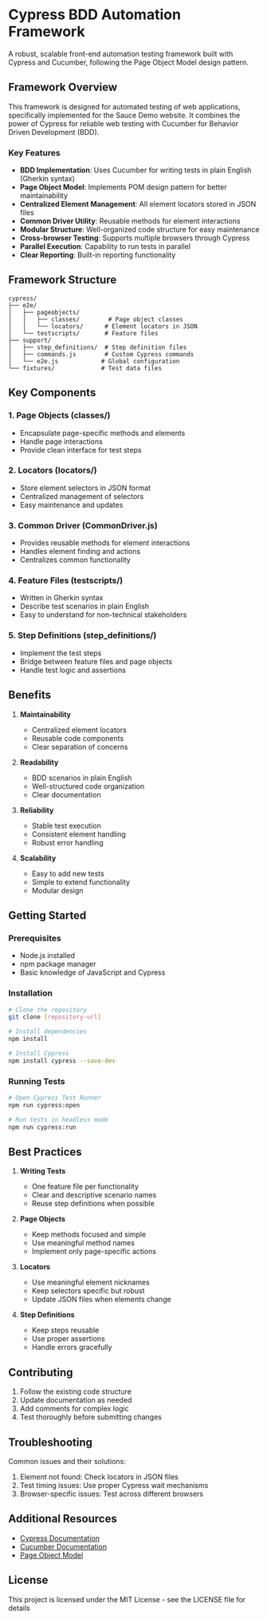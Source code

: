 # Cypress BDD Automation Framework

A robust, scalable front-end automation testing framework built with Cypress and Cucumber, following the Page Object Model design pattern.

## Framework Overview

This framework is designed for automated testing of web applications, specifically implemented for the Sauce Demo website. It combines the power of Cypress for reliable web testing with Cucumber for Behavior Driven Development (BDD).

### Key Features

- **BDD Implementation**: Uses Cucumber for writing tests in plain English (Gherkin syntax)
- **Page Object Model**: Implements POM design pattern for better maintainability
- **Centralized Element Management**: All element locators stored in JSON files
- **Common Driver Utility**: Reusable methods for element interactions
- **Modular Structure**: Well-organized code structure for easy maintenance
- **Cross-browser Testing**: Supports multiple browsers through Cypress
- **Parallel Execution**: Capability to run tests in parallel
- **Clear Reporting**: Built-in reporting functionality

## Framework Structure

```plaintext
cypress/
├── e2e/
│   ├── pageobjects/
│   │   ├── classes/        # Page object classes
│   │   └── locators/      # Element locators in JSON
│   └── testscripts/       # Feature files
├── support/
│   ├── step_definitions/  # Step definition files
│   ├── commands.js        # Custom Cypress commands
│   └── e2e.js            # Global configuration
└── fixtures/             # Test data files
```

## Key Components

### 1. Page Objects (classes/)

- Encapsulate page-specific methods and elements
- Handle page interactions
- Provide clean interface for test steps

### 2. Locators (locators/)

- Store element selectors in JSON format
- Centralized management of selectors
- Easy maintenance and updates

### 3. Common Driver (CommonDriver.js)

- Provides reusable methods for element interactions
- Handles element finding and actions
- Centralizes common functionality

### 4. Feature Files (testscripts/)

- Written in Gherkin syntax
- Describe test scenarios in plain English
- Easy to understand for non-technical stakeholders

### 5. Step Definitions (step_definitions/)

- Implement the test steps
- Bridge between feature files and page objects
- Handle test logic and assertions

## Benefits

1. **Maintainability**

   - Centralized element locators
   - Reusable code components
   - Clear separation of concerns

2. **Readability**

   - BDD scenarios in plain English
   - Well-structured code organization
   - Clear documentation

3. **Reliability**

   - Stable test execution
   - Consistent element handling
   - Robust error handling

4. **Scalability**
   - Easy to add new tests
   - Simple to extend functionality
   - Modular design

## Getting Started

### Prerequisites

- Node.js installed
- npm package manager
- Basic knowledge of JavaScript and Cypress

### Installation

```bash
# Clone the repository
git clone [repository-url]

# Install dependencies
npm install

# Install Cypress
npm install cypress --save-dev
```

### Running Tests

```bash
# Open Cypress Test Runner
npm run cypress:open

# Run tests in headless mode
npm run cypress:run
```

## Best Practices

1. **Writing Tests**

   - One feature file per functionality
   - Clear and descriptive scenario names
   - Reuse step definitions when possible

2. **Page Objects**

   - Keep methods focused and simple
   - Use meaningful method names
   - Implement only page-specific actions

3. **Locators**

   - Use meaningful element nicknames
   - Keep selectors specific but robust
   - Update JSON files when elements change

4. **Step Definitions**
   - Keep steps reusable
   - Use proper assertions
   - Handle errors gracefully

## Contributing

1. Follow the existing code structure
2. Update documentation as needed
3. Add comments for complex logic
4. Test thoroughly before submitting changes

## Troubleshooting

Common issues and their solutions:

1. Element not found: Check locators in JSON files
2. Test timing issues: Use proper Cypress wait mechanisms
3. Browser-specific issues: Test across different browsers

## Additional Resources

- [Cypress Documentation](https://docs.cypress.io)
- [Cucumber Documentation](https://cucumber.io/docs)
- [Page Object Model](https://www.selenium.dev/documentation/test_practices/encouraged/page_object_models/)

## License

This project is licensed under the MIT License - see the LICENSE file for details
